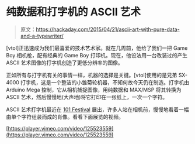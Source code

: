 # 纯数据和打字机的 ASCII 艺术

> 原文：<https://hackaday.com/2015/04/21/ascii-art-with-pure-data-and-a-typewriter/>

[vtol]正迅速成为我们最喜爱的技术艺术家。就在几周前，他给了我们一把 Game Boy 相机枪，配有经典的 Game Boy 打印机。现在，他设法用一台改装过的产生 ASCII 艺术图像的打字机创造了更低分辨率的图像。

正如所有与打字机有关的事情一样，机器的选择是关键。[vtol]使用的是兄弟 SX-4000 打字机，这是一个整洁的小雏菊轮机器，不知何故今天仍在制造。打字机由 Arduino Mega 控制，它从相机捕捉图像，用纯数据和 MAX/MSP 将其转换为 ASCII 艺术，然后慢慢地(大声地)将它打印在一张纸上，一次一个字符。

ASCII 艺术打字机最近在 [101 Festival](http://101.ru.com/) 展出，许多人站在相机前，慢慢地看着一幅由单个字符组装而成的肖像。看看下面展览的视频。

[https://player.vimeo.com/video/125523559](https://player.vimeo.com/video/125523559)